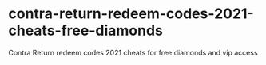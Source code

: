# contra-return-redeem-codes-2021-cheats-free-diamonds
Contra Return redeem codes 2021 cheats for free diamonds and vip access
